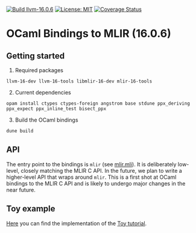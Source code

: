 [![Build llvm-16.0.6](https://github.com/s-khechnev/ocaml-mlir/actions/workflows/master.yml/badge.svg?branch=llvm-16.0.6)](https://github.com/s-khechnev/ocaml-mlir/actions/workflows/master.yml)
[![License: MIT](https://img.shields.io/badge/License-MIT-yellow.svg)](https://opensource.org/licenses/MIT)
[![Coverage Status](https://coveralls.io/repos/github/s-khechnev/ocaml-mlir/badge.svg?branch=llvm-16.0.6)](https://coveralls.io/github/s-khechnev/ocaml-mlir?branch=llvm-16.0.6)

# OCaml Bindings to MLIR (16.0.6)


## Getting started

1. Required packages
```
llvm-16-dev llvm-16-tools libmlir-16-dev mlir-16-tools
```

2. Current dependencies
```
opam install ctypes ctypes-foreign angstrom base stdune ppx_deriving ppx_expect ppx_inline_test bisect_ppx
```

3. Build the OCaml bindings

```sh
dune build
```

## API
The entry point to the bindings is `mlir` (see [mlir.mli](src/mlir/mlir.mli)).
It is deliberately low-level, closely matching the MLIR C API.
In the future, we plan to write a higher-level API that wraps around `mlir`. 
This is a first shot at OCaml bindings to the MLIR C API and is likely to undergo major changes in the near future. 

## Toy example

[Here](examples/toy) you can find the implementation of the [Toy tutorial](https://mlir.llvm.org/docs/Tutorials/Toy/).
